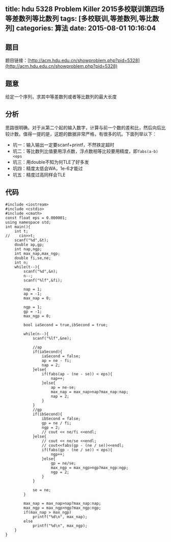 title: hdu 5328 Problem Killer 2015多校联训第四场 等差数列等比数列
tags: [多校联训,等差数列,等比数列]
categories: 算法
date: 2015-08-01 10:16:04
---

## 题目

题目链接：[http://acm.hdu.edu.cn/showproblem.php?pid=5328](http://acm.hdu.edu.cn/showproblem.php?pid=5328)

## 题意

给定一个序列，求其中等差数列或者等比数列的最大长度

## 分析

思路很明确，对于从第二个起的输入数字，计算与前一个数的差和比，然后向后比较计数。值得一提的是，这题的数据非常严格，有很多的坑。下面列举以下：

*   坑一：输入输出一定要scanf+printf，不然铁定超时
*   坑二：等比数列比值要用浮点数，浮点数相等比较要用精度，即`fabs(a-b)<eps`
*   坑三：用double不知为何TLE了好多发
*   坑四：精度太低会WA，1e-6才能过
*   坑五：精度过高同样会TLE

## 代码

    #include <iostream>
    #include <cstdio>
    #include <cmath>
    const float eps = 0.000001;
    using namespace std;
    int main(){
        int t;
    //    cin>>t;
        scanf("%d",&t);
        double ap,gp;
        int nap,ngp;
        int max_nap,max_ngp;
        double fi,se,ne;
        int n;
        while(t--){
            scanf("%d",&n);
            n--;
            scanf("%lf",&fi);

            nap = 1;
            ap = -1;
            max_nap = 0;

            ngp = 1;
            gp = -1;
            max_ngp = 0;

            bool iaSecond = true,ibSecond = true;

            while(n--){
                scanf("%lf",&ne);

                //ap
                if(iaSecond){
                    iaSecond = false;
                    ap = ne - fi;
                    nap = 2;
                }else{
                    if(fabs(ap - (ne - se)) < eps){
                        nap++;
                    }else{
                        ap = ne-se;
                        max_nap = max_nap>nap?max_nap:nap;
                        nap = 2;
                    }
                }
                //gp
                if(ibSecond){
                    ibSecond = false;
                    gp = ne / fi;
                    ngp = 2;
                    // cout << ne/fi <<endl;
                }else{
                    // cout << ne/se <<endl;
                    // cout<<fabs(gp - (ne / se))<<endl;
                    if(fabs(gp - (ne / se)) < eps){
                        ngp++; 
                    }else{
                        gp = ne/se;
                        max_ngp = max_ngp>ngp?max_ngp:ngp;
                        ngp = 2;
                    }
                }

                se = ne;
            }

            max_nap = max_nap>nap?max_nap:nap;
            max_ngp = max_ngp>ngp?max_ngp:ngp;
            if(max_nap > max_ngp)
                printf("%d\n", max_nap);
            else
                printf("%d\n", max_ngp);
        }
    }
    